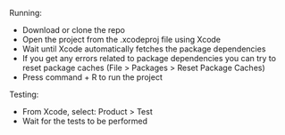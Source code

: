 Running:
- Download or clone the repo
- Open the project from the .xcodeproj file using Xcode
- Wait until Xcode automatically fetches the package dependencies 
- If you get any errors related to package dependencies you can try to reset package caches (File > Packages > Reset Package Caches)
- Press command + R to run the project

Testing:
- From Xcode, select: Product > Test
- Wait for the tests to be performed
